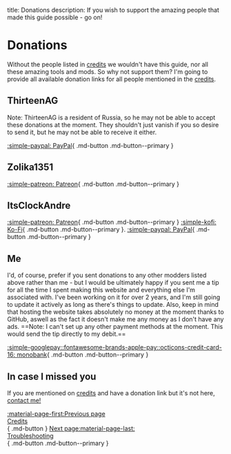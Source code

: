 title: Donations
description: If you wish to support the amazing people that made this guide possible - go on!

# Donations

Without the people listed in [credits](credits.md) we wouldn't have this guide, nor all these amazing tools and mods. So why not support them? I'm going to provide all available donation links for all people mentioned in the [credits](credits.md).

## ThirteenAG
Note: ThirteenAG is a resident of Russia, so he may not be able to accept these donations at the moment. They shouldn't just vanish if you so desire to send it, but he may not be able to receive it either.

[:simple-paypal: PayPal]([troubleshooting.md](https://www.paypal.com/donate/?cmd=_s-xclick&hosted_button_id=77JMVFE8N42PE)){ .md-button .md-button--primary }

## Zolika1351

[:simple-patreon: Patreon](https://www.patreon.com/zolika1351){ .md-button .md-button--primary }

## ItsClockAndre

[:simple-patreon: Patreon](https://www.patreon.com/itsclonkandre?fan_landing=true){ .md-button .md-button--primary } [:simple-kofi: Ko-Fi](https://ko-fi.com/itsclonkandre){ .md-button .md-button--primary }. [:simple-paypal: PayPal](https://www.paypal.com/paypalme/ItsClonkAndre){ .md-button .md-button--primary }

## Me
I'd, of course, prefer if you sent donations to any other modders listed above rather than me - but I would be ultimately happy if you sent me a tip for all the time I spent making this website and everything else I'm associated with. I've been working on it for over 2 years, and I'm still going to update it actively as long as there's things to update. Also, keep in mind that hosting the website takes absolutely no money at the moment thanks to GitHub, aswell as the fact it doesn't make me any money as I don't have any ads. ==Note: I can't set up any other payment methods at the moment. This would send the tip directly to my debit.==

[:simple-googlepay::fontawesome-brands-apple-pay::octicons-credit-card-16: monobank](https://send.monobank.ua/jar/3cJx2rhdw2){ .md-button .md-button--primary }

## In case I missed you
If you are mentioned on [credits](credits.md) and have a donation link but it's not here, [contact me!](contact-me.md)

[:material-page-first:Previous page <br>Credits</br>](credits.md){ .md-button } [Next page:material-page-last: <br>Troubleshooting</br>](troubleshooting.md){ .md-button .md-button--primary }